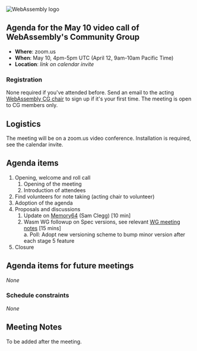 ![WebAssembly logo](/images/WebAssembly.png)

## Agenda for the May 10 video call of WebAssembly's Community Group

- **Where**: zoom.us
- **When**: May 10, 4pm-5pm UTC (April 12, 9am-10am Pacific Time)
- **Location**: *link on calendar invite*

### Registration

None required if you've attended before. Send an email to the acting [WebAssembly CG chair](mailto:webassembly-cg-chair@chromium.org)
to sign up if it's your first time. The meeting is open to CG members only.

## Logistics

The meeting will be on a zoom.us video conference.
Installation is required, see the calendar invite.

## Agenda items

1. Opening, welcome and roll call
    1. Opening of the meeting
    1. Introduction of attendees
1. Find volunteers for note taking (acting chair to volunteer)
1. Adoption of the agenda
1. Proposals and discussions
    1. Update on [Memory64](https://github.com/WebAssembly/memory64/) (Sam Clegg) [10 min]
    1. Wasm WG followup on Spec versions, see relevant [WG meeting notes](https://github.com/WebAssembly/meetings/blob/main/main/2022/WG-04-13.md) [15 mins]  
        a. Poll: Adopt new versioning scheme to bump minor version after each stage 5 feature  
1. Closure

## Agenda items for future meetings

*None*

### Schedule constraints

*None*

## Meeting Notes

To be added after the meeting.
